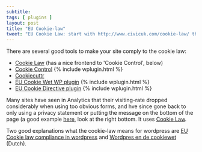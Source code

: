 ```yaml
---
subtitle: 
tags: [ plugins ]
layout: post
title: "EU Cookie-law"
tweet: "EU Cookie Law: start with http://www.civicuk.com/cookie-law/ then http://www.jonworth.eu/eu-cookie-law-compliance-in-wordpress/"
---
```


There are several good tools to make your site comply to the cookie law:

- [Cookie Law][civ] (has a nice frontend to 'Cookie Control', below)
- [Cookie Control][ccp] {% include wplugin.html %}
- [Cookiecuttr][cct] 
- [EU Cookie Wet WP plugin][eup] {% include wplugin.html %}
- [EU Cookie Directive plugin][euc] {% include wplugin.html %}

Many sites have seen in Analytics that their visiting-rate dropped considerably when using too obvious forms, and hve since gone back to only using a privacy statement or putting the message on the bottom of the page (a good example [here][nos], look at the right bottom. It uses [Cookie Law][civ].

Two good explanations what the cookie-law means for wordpress are [EU Cookie law compliance in wordpress][jon] and [Wordpres en de cookiewet][nos] (Dutch).

[civ]: http://www.civicuk.com/cookie-law/index
[ccp]: https://wordpress.org/extend/plugins/cookie-control/
[euc]: https://wordpress.org/extend/plugins/eu-cookie-directive/
[cct]: http://cookiecuttr.com/
[eup]: https://github.com/mijndert/eu-cookiewet-wordpress-plugin
[jon]: http://www.jonworth.eu/eu-cookie-law-compliance-in-wordpress/
[nos]: http://www.nostromo.nl/wordpress-en-de-cookiewet/
